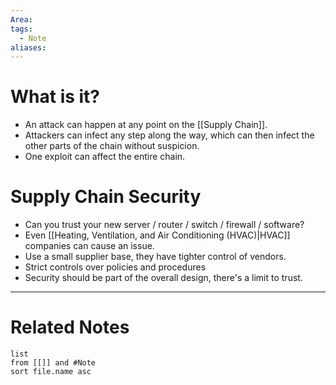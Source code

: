 ```yaml
---
Area: 
tags:
  - Note
aliases:
---
```

# What is it?
- An attack can happen at any point on the [[Supply Chain]]. 
- Attackers can infect any step along the way, which can then infect the other parts of the chain without suspicion. 
- One exploit can affect the entire chain. 

# Supply Chain Security
- Can you trust your new server / router / switch / firewall / software?
- Even [[Heating, Ventilation, and Air Conditioning (HVAC)|HVAC]] companies can cause an issue. 
- Use a small supplier base, they have tighter control of vendors.
- Strict controls over policies and procedures
- Security should be part of the overall design, there's a limit to trust.


---
# Related Notes
```dataview
list
from [[]] and #Note 
sort file.name asc
```
